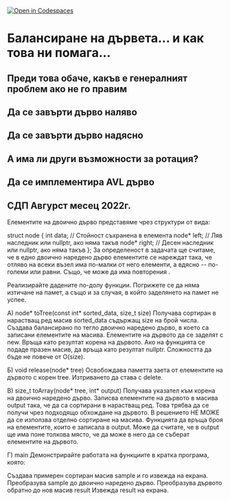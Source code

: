 [![Open in Codespaces](https://classroom.github.com/assets/launch-codespace-f4981d0f882b2a3f0472912d15f9806d57e124e0fc890972558857b51b24a6f9.svg)](https://classroom.github.com/open-in-codespaces?assignment_repo_id=9615584)
# Балансиране на дървета... и как това ни помага...

## Преди това обаче, какъв е генералният проблем ако не го правим

## Да се завърти дърво наляво
## Да се завърти дърво надясно

## А има ли други възможности за ротация?

## Да се имплементира AVL дърво



## СДП Авгурст месец 2022г.

Елементите на двоично дърво представяме чрез структури от вида:

struct node {
   int data;   // Стойност съхранена в елемента
   node* left; // Ляв наследник или nullptr, ако няма такъв
   node* right; // Десен наследник или nullptr, ако няма такъв
};
За определеност в задачата ще считаме, че в едно двоично наредено дърво елементите се нареждат така, че отляво на всеки възел има по-малки от него елементи, а вдясно -- по-големи или равни. Също, че може да има повторения .

Реализирайте дадените по-долу функции. Погрижете се да няма изтичане на памет, а също и за случая, в който заделянето на памет не успее.

А) node* toTree(const int* sorted_data, size_t size)
Получава сортиран в нарастващ ред масив sorted_data съдържащ size на брой числа. Създава балансирано по тегло двоично наредено дърво, в което са записани елементите на масива. Елементите на дървото да се заделят с new. Връща като резултат корена на дървото. Ако на функцията се подаде празен масив, да връща като резултат nullptr. Сложността да бъде не повече от O(size).

Б) void release(node* tree)
Освобождава паметта заета от елементите на дървото с корен tree. Изтриването да става с delete.

В) size_t toArray(node* tree, int* output)
Получава указател към корена на двоично наредено дърво. Записва елементите на дървото в масива output така, че да са сортирани в нарастващ ред. Това трябва да се получи чрез подходящо обхождане на дървото. В решението НЕ МОЖЕ да се използва отделно сортиране на масива. Функцията да връща броя на елементите, които е записала в output. Може да считате, че в output ще има поне толкова място, че да може в него да се съберат елементите на дървото.

Г) main
Демонстрирайте работата на функциите в кратка програма, която:

Създава примерен сортиран масив sample и го извежда на екрана.
Преобразува sample до двоично наредено дърво.
Преобразува дървото обратно до нов масив result
Извежда result на екрана.
